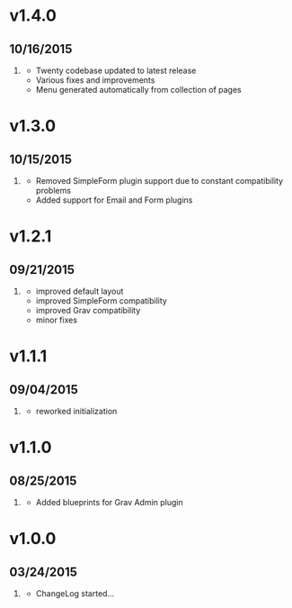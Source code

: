 # v1.4.0
## 10/16/2015

1. [](#new)
    * Twenty codebase updated to latest release
    * Various fixes and improvements
    * Menu generated automatically from collection of pages

# v1.3.0
## 10/15/2015

1. [](#new)
    * Removed SimpleForm plugin support due to constant compatibility problems
    * Added support for Email and Form plugins

# v1.2.1
## 09/21/2015

1. [](#improved)
    * improved default layout
    * improved SimpleForm compatibility
    * improved Grav compatibility
    * minor fixes

# v1.1.1
## 09/04/2015

1. [](#improved)
    * reworked initialization

# v1.1.0
## 08/25/2015

1. [](#improved)
    * Added blueprints for Grav Admin plugin

# v1.0.0
## 03/24/2015

1. [](#new)
    * ChangeLog started...
